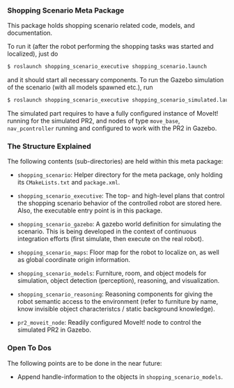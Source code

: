 ### Shopping Scenario Meta Package

This package holds shopping scenario related code, models, and
documentation.

To run it (after the robot performing the shopping tasks was started
and localized), just do

```bash
$ roslaunch shopping_scenario_executive shopping_scenario.launch
```

and it should start all necessary components. To run the Gazebo
simulation of the scenario (with all models spawned etc.), run

```bash
$ roslaunch shopping_scenario_executive shopping_scenario_simulated.launch
```

The simulated part requires to have a fully configured instance of
MoveIt! running for the simulated PR2, and nodes of type `move_base`,
`nav_pcontroller` running and configured to work with the PR2 in
Gazebo.


### The Structure Explained

The following contents (sub-directories) are held within this meta
package:

 * `shopping_scenario`: Helper directory for the meta package, only
   holding its `CMakeLists.txt` and `package.xml`.

 * `shopping_scenario_executive`: The top- and high-level plans that
   control the shopping scenario behavior of the controlled robot are
   stored here. Also, the executable entry point is in this package.

 * `shopping_scenario_gazebo`: A gazebo world definition for
   simulating the scenario. This is being developed in the context of
   continuous integration efforts (first simulate, then execute on the
   real robot).

 * `shopping_scenario_maps`: Floor map for the robot to localize on,
   as well as global coordinate origin information.

 * `shopping_scenario_models`: Furniture, room, and object models for
   simulation, object detection (perception), reasoning, and
   visualization.

 * `shopping_scenario_reasoning`: Reasoning components for giving the
   robot semantic access to the environment (refer to furniture by
   name, know invisible object characteristcs / static background
   knowledge).

 * `pr2_moveit_node`: Readily configured MoveIt! node to control the
   simulated PR2 in Gazebo.


### Open To Dos

The following points are to be done in the near future:

 * Append handle-information to the objects in
   `shopping_scenario_models`.
